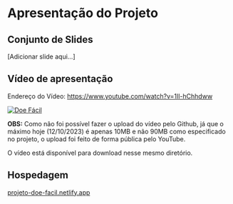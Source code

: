 # Apresentação do Projeto

## Conjunto de Slides
[Adicionar slide aqui...]

## Vídeo de apresentação

Endereço do Vídeo: https://www.youtube.com/watch?v=1Il-hChhdww

[![Doe Fácil](https://markdown-videos-api.jorgenkh.no/url?url=https%3A%2F%2Fwww.youtube.com%2Fwatch%3Fv%3D1Il-hChhdww%26ab_channel%3DCarlinhos)](https://www.youtube.com/watch?v=1Il-hChhdww&ab_channel=Carlinhos)

**OBS:** Como não foi possível fazer o upload do vídeo pelo Github, já que o máximo hoje (12/10/2023) é apenas 10MB e não 90MB como especificado no projeto, o upload foi feito de forma pública pelo YouTube. 

O vídeo está disponível para download nesse mesmo diretório.

## Hospedagem

[projeto-doe-facil.netlify.app](https://projeto-doe-facil.netlify.app)
